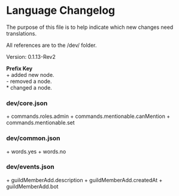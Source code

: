 # Language Changelog

The purpose of this file is to help indicate which new changes need translations.

All references are to the /dev/ folder.

Version: 0.1.13-Rev2

**Prefix Key**  
\+ added new node.  
\- removed a node.   
\* changed a node.

### dev/core.json

\+ commands.roles.admin
\+ commands.mentionable.canMention
\+ commands.mentionable.set

### dev/common.json

\+ words.yes
\+ words.no

### dev/events.json

\+ guildMemberAdd.description
\+ guildMemberAdd.createdAt
\+ guildMemberAdd.bot

